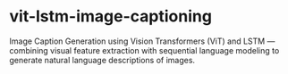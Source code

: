 # vit-lstm-image-captioning
Image Caption Generation using Vision Transformers (ViT) and LSTM — combining visual feature extraction with sequential language modeling to generate natural language descriptions of images.
